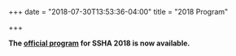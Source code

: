+++
date = "2018-07-30T13:53:36-04:00"
title = "2018 Program"

+++

<b>The <a href="/files/SSHA Program 2018.pdf" target="_blank">official program</a> for SSHA 2018 is now available.</b>
